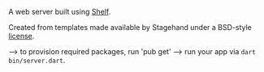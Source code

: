 A web server built using [Shelf](https://pub.dartlang.org/packages/shelf).

Created from templates made available by Stagehand under a BSD-style
[license](https://github.com/dart-lang/stagehand/blob/master/LICENSE).


--> to provision required packages, run 'pub get'
--> run your app via `dart bin/server.dart`.
